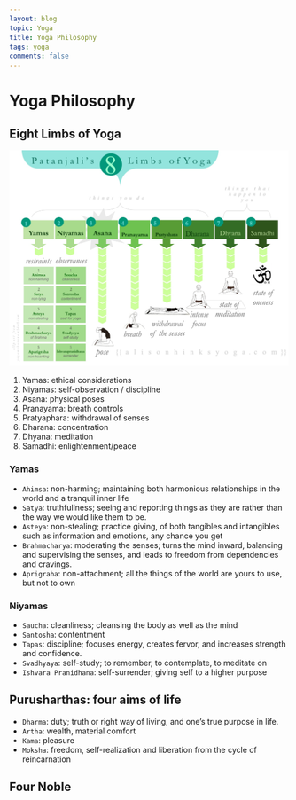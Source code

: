 ```yaml
---
layout: blog
topic: Yoga
title: Yoga Philosophy
tags: yoga
comments: false
---
```


# Yoga Philosophy

## Eight Limbs of Yoga

![](/assets/2022-09-13-10-44-26.png)

1. Yamas: ethical considerations
2. Niyamas: self-observation / discipline
3. Asana: physical poses
4. Pranayama: breath controls
5. Pratyaphara: withdrawal of senses
6. Dharana: concentration
7. Dhyana: meditation
8. Samadhi: enlightenment/peace

### Yamas

 - `Ahimsa`: non-harming; maintaining both harmonious relationships in the world and a tranquil inner life
 - `Satya`: truthfullness; seeing and reporting things as they are rather than the way we would like them to be.
 - `Asteya`: non-stealing; practice giving, of both tangibles and intangibles such as information and emotions, any chance you get
 - `Brahmacharya`: moderating the senses; turns the mind inward, balancing and supervising the senses, and leads to freedom from dependencies and cravings.
 - `Aprigraha`: non-attachment; all the things of the world are yours to use, but not to own


### Niyamas

- `Saucha`: cleanliness; cleansing the body as well as the mind
- `Santosha`: contentment
- `Tapas`: discipline; focuses energy, creates fervor, and increases strength and confidence. 
- `Svadhyaya`: self-study; to remember, to contemplate, to meditate on
- `Ishvara Pranidhana`: self-surrender; giving self to a higher purpose

## Purusharthas: four aims of life

- `Dharma`: duty; truth or right way of living, and one’s true purpose in life.
- `Artha`: wealth, material comfort
- `Kama`: pleasure
- `Moksha`: freedom, self-realization and liberation from the cycle of reincarnation

## Four Noble 